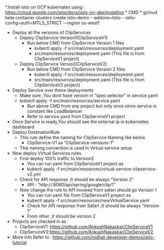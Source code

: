 *.Install istio on GCP kubernates using : https://cloud.google.com/istio/docs/istio-on-gke/installing
    * CMD
        * gcloud beta container clusters create istio-demo --addons=Istio --istio-config=auth=MTLS_STRICT --region us-west1
* Deploy all the versions of ClipServices
    * Deploy ClipService Version1(ClipServiceV1)
        * Run below CMD from ClipService Version 1 files
            * kubectl apply -f src/main/resources/deployment.yaml  
            * src/main/resources/deployment.yaml (This file is from ClipServiceV1 project)
    * Deploy ClipService Versio2(ClipServiceV2)
        * Run below CMD from ClipService Version 2 files
            * kubectl apply -f src/main/resources/deployment.yaml  
            * src/main/resources/deployment.yaml (This file is from ClipServiceV2 project)
* Deploy Service over these deployments 
    * Make sure ,You dont have version in “spec:selector” in service.yaml
    * kubectl apply -f src/main/resources/service.yaml
        * Run above CMD from any project but only once since service is constant like LoadBalancer
        * Refer to service.yaml from ClipServiceV1 project
* Once Service is ready,You should see the external ip in kubernetes dashboard
* Deploy DestinationRule
    * This rule define the naming for ClipService Naming like below
        * ClipService-V1 as “ClipService-versionv-1”
    * This naming convention is used in Virtual service setup
* Now deploy Virtual Services rules
    * First deploy 100% traffic to Version2
        * You can run yaml from ClipServiceV1 project as 
        * kubectl apply -f src/main/resources/virtual-service-clipservice-v2.yml
    * Check for API response ,It should be always “Version 2”
        * API : “http://<extnalIP>:8080/api/spring/google/clip/1”
    * Now change the rule to API invoked from safari should go Version 1
        * You can run yaml file from ClipServiceV1 project as
        * kubectl apply -f src/main/resources/newVirtualService.yaml
      * Check for API response from Safari ,It should be always “Version 1”
      * From other ,it should be version 2
* Projects are checked in as 
    * ClipServiceV1 :https://github.com/AnkushNakaskar/ClipServiceV1
    * ClipServiceV2:https://github.com/AnkushNakaskar/ClipServiceV2
* More info Refer to : https://github.com/redhat-developer-demos/istio-tutorial
